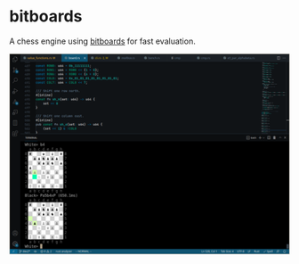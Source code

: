 # bitboards

A chess engine using [bitboards](https://en.wikipedia.org/wiki/Bitboard) for fast evaluation.

![fig](screen.png)